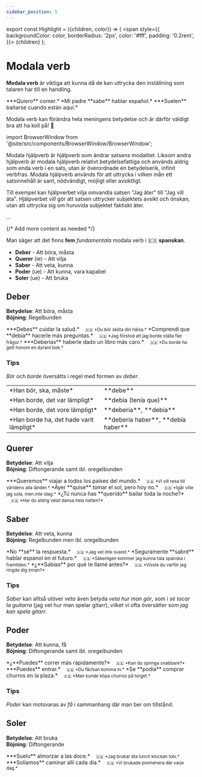 ```yaml
---
sidebar_position: 5
---
```


export const Highlight = ({children, color}) => (
  <span
    style={{
      backgroundColor: color,
      borderRadius: '2px',
      color: '#fff',
      padding: '0.2rem',
    }}>
    {children}
  </span>
);

# <Highlight color="var(--highlight)">Modala verb</Highlight>

**Modala verb** är viktiga att kunna då de kan uttrycka den inställning som talaren har till en handling.

<div class="custom-quote"> 
***Quiero** comer.*   
*Mi padre **sabe** hablar español.*  
***Suelen** bañarse cuando están aquí.*   
</div>

Modala verb kan förändra hela meningens betydelse och är därför väldigt bra att ha koll på! 🕺

import BrowserWindow from '@site/src/components/BrowserWindow/BrowserWindow';

<div className="browser-container">
  <BrowserWindow title="https://sv.wikipedia.org/wiki/Modalt_hj%C3%A4lpverb">
<p>
Modala hjälpverb är hjälpverb som ändrar satsens modalitet. Liksom andra hjälpverb är modala hjälpverb relativt betydelsefattiga och används aldrig som enda verb i en sats, utan är överordnade en betydelserik, infinit verbfras. Modala hjälpverb används för att uttrycka i vilken mån ett satsinnehåll är sant, nödvändigt, möjligt eller avsiktligt.

Till exempel kan hjälpverbet vilja omvandla satsen "Jag äter" till "Jag vill äta". Hjälpverbet *vill* gör att satsen uttrycker subjektets avsikt och önskan, utan att uttrycka sig om huruvida subjektet faktiskt äter.

...
</p>
    {/* Add more content as needed */}
  </BrowserWindow>
</div>

Man säger att det finns **fem** *fundamentala* modala verb i 🇪🇸 **spanskan**. 

- **Deber** - Att böra, måsta
- **Querer** (ie) - Att vilja
- **Saber** - Att veta, kunna
- **Poder** (ue) - Att kunna, vara kapabel
- **Soler** (ue) - Att bruka

## Deber

**Betydelse**: Att böra, måsta     
**Böjning**: Regelbunden

<div class="custom-quote">  
***Debes** cuidar la salud.*   
&nbsp;&nbsp;&nbsp;<small>🇸🇪 *Du bör sköta din hälsa.*</small>    
*Comprendí que **debía** hacerle más preguntas.*   
&nbsp;&nbsp;&nbsp;<small>🇸🇪 *Jag förstod att jag borde ställa fler frågor.*</small>    
***Deberías** haberle dado un libro más caro.*    
&nbsp;&nbsp;&nbsp;<small>🇸🇪 *Du borde ha gett honom en dyrare bok.*</small>     
</div>

### Tips

*Bör* och *borde* översätts i regel med formen av *deber*.

<table>
  <tbody>
<tr>
      <td> *Han bör, ska, måste*</td>
      <td> **debe**</td>
</tr>
<tr>
      <td> *Han borde, det var lämpligt*</td>
      <td> **debía (tenía que)**</td>
 </tr>
<tr>
      <td> *Han borde, det vore lämpligt*</td>
      <td> **debería**, **debía**</td>
</tr>
<tr>
      <td> *Han borde ha, det hade varit lämpligt*</td>
      <td> **debería haber**, **debía haber**</td>
</tr>
  </tbody>
</table>

## Querer

**Betydelse**: Att vilja     
**Böjning**: Diftongerande samt ibl. oregelbunden

<div class="custom-quote">  
***Queremos** viajar a todos los países del mundo.*   
&nbsp;&nbsp;&nbsp;<small>🇸🇪 *Vi vill resa till världens alla länder.*</small>    
*Ayer **quise** tomar el sol, pero hoy no.*   
&nbsp;&nbsp;&nbsp;<small>🇸🇪 *Igår ville jag sola, men inte idag.*</small>    
*¿Tú nunca has **querido** bailar toda la noche?*    
&nbsp;&nbsp;&nbsp;<small>🇸🇪 *Har du aldrig velat dansa hela natten?*</small>     
</div>

## Saber

**Betydelse**: Att veta, kunna   
**Böjning**: Regelbunden men ibl. oregelbunden

<div class="custom-quote">  
*No **sé** la respuesta.*   
&nbsp;&nbsp;&nbsp;<small>🇸🇪 *Jag vet inte svaret.*</small>    
*Seguramente **sabré** hablar espanol en el futuro.*   
&nbsp;&nbsp;&nbsp;<small>🇸🇪 *Säkerligen kommer jag kunna tala spanska i framtiden.*</small>    
*¿**Sabías** por qué te llamé antes?*    
&nbsp;&nbsp;&nbsp;<small>🇸🇪 *Visste du varför jag ringde dig innan?*</small>     
</div>

### Tips

*Saber* kan alltså utöver *veta* även betyda *veta hur man gör*, som i *sé tocar la guitarra* (jag vet hur man spelar gitarr), vilket vi ofta översätter som *jag kan spela gitarr*.

## Poder

**Betydelse**: Att kunna, få     
**Böjning**: Diftongerande samt ibl. oregelbunden

<div class="custom-quote">  
*¿**Puedes** correr más rápidamente?*   
&nbsp;&nbsp;&nbsp;<small>🇸🇪 *Kan du springa snabbare?*</small>    
***Puedes** entrar.*   
&nbsp;&nbsp;&nbsp;<small>🇸🇪 *Du får/kan komma in.*</small>    
*Se **podía** comprar churros en la plaza.*    
&nbsp;&nbsp;&nbsp;<small>🇸🇪 *Man kunde köpa churros på torget.*</small>     
</div>

### Tips

*Poder* kan motsvaras av *få* i sammanhang där man ber om tillstånd.

## Soler

**Betydelse**: Att bruka   
**Böjning**: Diftongerande 

<div class="custom-quote">  
***Suelo** almorzar a las doce.*   
&nbsp;&nbsp;&nbsp;<small>🇸🇪 *Jag brukar äta lunch klockan tolv.*</small>    
***Solíamos** caminar allí cada día.*   
&nbsp;&nbsp;&nbsp;<small>🇸🇪 *Vi brukade promenera där varje dag.*</small>      
</div>


